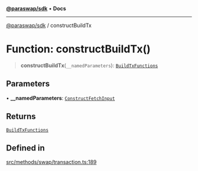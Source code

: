 [**@paraswap/sdk**](../README.md) • **Docs**

***

[@paraswap/sdk](../globals.md) / constructBuildTx

# Function: constructBuildTx()

> **constructBuildTx**(`__namedParameters`): [`BuildTxFunctions`](../type-aliases/BuildTxFunctions.md)

## Parameters

• **\_\_namedParameters**: [`ConstructFetchInput`](../interfaces/ConstructFetchInput.md)

## Returns

[`BuildTxFunctions`](../type-aliases/BuildTxFunctions.md)

## Defined in

[src/methods/swap/transaction.ts:189](https://github.com/paraswap/paraswap-sdk/blob/master/src/methods/swap/transaction.ts#L189)
